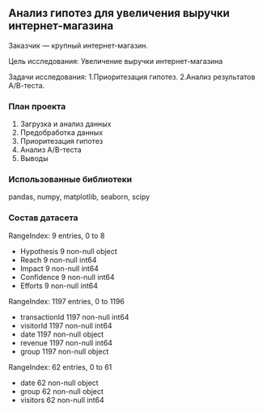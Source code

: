 ﻿## Анализ гипотез для увеличения выручки интернет-магазина 

Заказчик — крупный интернет-магазин. 

Цель исследования:
Увеличение выручки интернет-магазина

Задачи исследования:
1.Приоритезация гипотез. 
2.Анализ результатов А/В-теста.

### План проекта

1.	Загрузка и анализ данных
2.	Предобработка данных
3.	Приоритезация гипотез
4.	Анализ A/B-теста
5.	Выводы


### Использованные библиотеки

pandas, numpy, matplotlib, seaborn, scipy

### Состав датасета

RangeIndex: 9 entries, 0 to 8
- Hypothesis    9 non-null object
- Reach         9 non-null int64
- Impact        9 non-null int64
- Confidence    9 non-null int64
- Efforts       9 non-null int64

RangeIndex: 1197 entries, 0 to 1196
- transactionId    1197 non-null int64
- visitorId        1197 non-null int64
- date             1197 non-null object
- revenue          1197 non-null int64
- group            1197 non-null object

RangeIndex: 62 entries, 0 to 61
- date        62 non-null object
- group       62 non-null object
- visitors    62 non-null int64